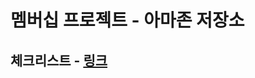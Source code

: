 # 멤버십 프로젝트 - 아마존 저장소

## 체크리스트 - [링크](https://www.notion.so/leecoders/a46c34815e404ad4ac4529bf553c8fa9?v=e0040e2d10f043bab54bb4fef536ac4d)
